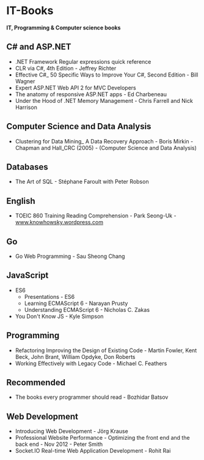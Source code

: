 # IT-Books
**IT, Programming &amp; Computer science books**

## C# and ASP.NET

* .NET Framework Regular expressions quick reference
* CLR via C#, 4th Edition - Jeffrey Richter
* Effective C#_ 50 Specific Ways to Improve Your C#, Second Edition - Bill Wagner
* Expert ASP.NET Web API 2 for MVC Developers
* The anatomy of responsive ASP.NET apps - Ed Charbeneau
* Under the Hood of .NET Memory Management - Chris Farrell and Nick Harrison

## Computer Science and Data Analysis

* Clustering for Data Mining_ A Data Recovery Approach - Boris Mirkin - Chapman and Hall_CRC (2005) - (Computer Science and Data Analysis)

## Databases

* The Art of SQL - Stéphane Faroult with Peter Robson

## English

* TOEIC 860 Training Reading Comprehension - Park Seong-Uk - www.knowhowsky.wordpress.com

## Go

* Go Web Programming - Sau Sheong Chang

## JavaScript

* ES6
    - Presentations - ES6
    - Learning ECMAScript 6 - Narayan Prusty
    - Understanding ECMAScript 6 - Nicholas C. Zakas
* You Don't Know JS - Kyle Simpson

## Programming

* Refactoring Improving the Design of Existing Code - Martin Fowler, Kent Beck, John Brant, William Opdyke, Don Roberts
* Working Effectively with Legacy Code - Michael C. Feathers

## Recommended

* The books every programmer should read - Bozhidar Batsov

## Web Development

* Introducing Web Development - Jörg Krause
* Professional Website Performance - Optimizing the front end and the back end - Nov 2012 - Peter Smith
* Socket.IO Real-time Web Application Development - Rohit Rai
